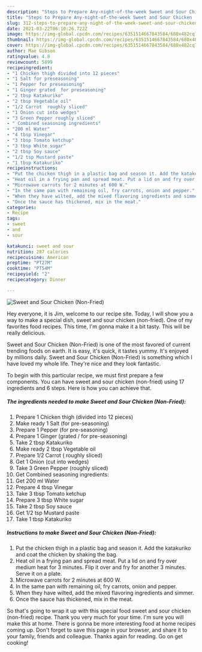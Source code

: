 ```yaml
---
description: "Steps to Prepare Any-night-of-the-week Sweet and Sour Chicken (Non-Fried)"
title: "Steps to Prepare Any-night-of-the-week Sweet and Sour Chicken (Non-Fried)"
slug: 312-steps-to-prepare-any-night-of-the-week-sweet-and-sour-chicken-non-fried
date: 2021-03-22T06:10:26.722Z
image: https://img-global.cpcdn.com/recipes/6351514667843584/680x482cq70/sweet-and-sour-chicken-non-fried-recipe-main-photo.jpg
thumbnail: https://img-global.cpcdn.com/recipes/6351514667843584/680x482cq70/sweet-and-sour-chicken-non-fried-recipe-main-photo.jpg
cover: https://img-global.cpcdn.com/recipes/6351514667843584/680x482cq70/sweet-and-sour-chicken-non-fried-recipe-main-photo.jpg
author: Mae Gibson
ratingvalue: 4.8
reviewcount: 5899
recipeingredient:
- "1 Chicken thigh divided into 12 pieces"
- "1 Salt for preseasoning"
- "1 Pepper for preseasoning"
- "1 Ginger grated  for preseasoning"
- "2 tbsp Katakuriko"
- "2 tbsp Vegetable oil"
- "1/2 Carrot  roughly sliced"
- "1 Onion cut into wedges"
- "3 Green Pepper roughly sliced"
- " Combined seasoning ingredients"
- "200 ml Water"
- "4 tbsp Vinegar"
- "3 tbsp Tomato ketchup"
- "3 tbsp White sugar"
- "2 tbsp Soy sauce"
- "1/2 tsp Mustard paste"
- "1 tbsp Katakuriko"
recipeinstructions:
- "Put the chicken thigh in a plastic bag and season it. Add the katakuriko and coat the chicken by shaking the bag."
- "Heat oil in a frying pan and spread meat. Put a lid on and fry over medium heat for 3 minutes. Flip it over and fry for another 3 minutes. Serve it on a plate."
- "Microwave carrots for 2 minutes at 600 W."
- "In the same pan with remaining oil, fry carrots, onion and pepper."
- "When they have wilted, add the mixed flavoring ingredients and simmer."
- "Once the sauce has thickened, mix in the meat."
categories:
- Recipe
tags:
- sweet
- and
- sour

katakunci: sweet and sour 
nutrition: 287 calories
recipecuisine: American
preptime: "PT27M"
cooktime: "PT54M"
recipeyield: "2"
recipecategory: Dinner

---
```



![Sweet and Sour Chicken (Non-Fried)](https://img-global.cpcdn.com/recipes/6351514667843584/680x482cq70/sweet-and-sour-chicken-non-fried-recipe-main-photo.jpg)

Hey everyone, it is Jim, welcome to our recipe site. Today, I will show you a way to make a special dish, sweet and sour chicken (non-fried). One of my favorites food recipes. This time, I'm gonna make it a bit tasty. This will be really delicious.



Sweet and Sour Chicken (Non-Fried) is one of the most favored of current trending foods on earth. It is easy, it's quick, it tastes yummy. It's enjoyed by millions daily. Sweet and Sour Chicken (Non-Fried) is something which I have loved my whole life. They're nice and they look fantastic.


To begin with this particular recipe, we must first prepare a few components. You can have sweet and sour chicken (non-fried) using 17 ingredients and 6 steps. Here is how you can achieve that.

<!--inarticleads1-->

##### The ingredients needed to make Sweet and Sour Chicken (Non-Fried):

1. Prepare 1 Chicken thigh (divided into 12 pieces)
1. Make ready 1 Salt (for pre-seasoning)
1. Prepare 1 Pepper (for pre-seasoning)
1. Prepare 1 Ginger (grated / for pre-seasoning)
1. Take 2 tbsp Katakuriko
1. Make ready 2 tbsp Vegetable oil
1. Prepare 1/2 Carrot ( roughly sliced)
1. Get 1 Onion (cut into wedges)
1. Take 3 Green Pepper (roughly sliced)
1. Get  Combined seasoning ingredients:
1. Get 200 ml Water
1. Prepare 4 tbsp Vinegar
1. Take 3 tbsp Tomato ketchup
1. Prepare 3 tbsp White sugar
1. Take 2 tbsp Soy sauce
1. Get 1/2 tsp Mustard paste
1. Take 1 tbsp Katakuriko




<!--inarticleads2-->

##### Instructions to make Sweet and Sour Chicken (Non-Fried):

1. Put the chicken thigh in a plastic bag and season it. Add the katakuriko and coat the chicken by shaking the bag.
1. Heat oil in a frying pan and spread meat. Put a lid on and fry over medium heat for 3 minutes. Flip it over and fry for another 3 minutes. Serve it on a plate.
1. Microwave carrots for 2 minutes at 600 W.
1. In the same pan with remaining oil, fry carrots, onion and pepper.
1. When they have wilted, add the mixed flavoring ingredients and simmer.
1. Once the sauce has thickened, mix in the meat.




So that's going to wrap it up with this special food sweet and sour chicken (non-fried) recipe. Thank you very much for your time. I'm sure you will make this at home. There is gonna be more interesting food at home recipes coming up. Don't forget to save this page in your browser, and share it to your family, friends and colleague. Thanks again for reading. Go on get cooking!
